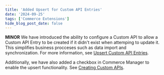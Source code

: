 ```yaml
---
title: 'Added Upsert for Custom API Entries'
date: '2024-09-25'
tags: ['Commerce Extensions']
hide_blog_post_date: false
---
```


**MINOR** We have introduced the ability to configure a Custom API to allow a Custom API Entry to be created if it didn't exist when attemping to update it. This simplifies business procceses such as data import and synchronization. For more information, see [Upsert Custom API Entries](/guides/How-To/commerce-extensions/create-a-multilocation-inventories-resource#upsert-custom-api-entries).

Additionally, we have also added a checkbox in Commerce Manager to enable the upsert functionality. See [Creating Custom APIs](/docs/commerce-manager/commerce-extension/commerce-extension-in-cm#creating-custom-apis).